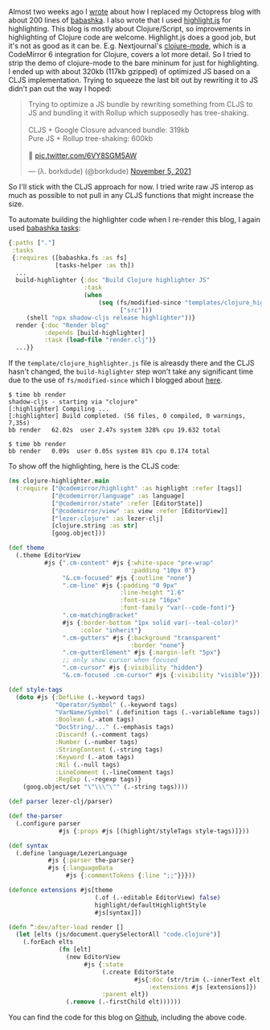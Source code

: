 Almost two weeks ago I [wrote](migrating-octopress-to-babashka.html) about how I
replaced my Octopress blog with about 200 lines of
[babashka](https://github.com/babashka/babashka). I also wrote that I used
[highlight.js](https://highlightjs.org/) for highlighting. This blog is mostly
about Clojure/Script, so improvements in highlighting of Clojure code are
welcome. Highlight.js does a good job, but it's not as good as it can
be. E.g. Nextjournal's
[clojure-mode](https://nextjournal.github.io/clojure-mode/), which is a
CodeMirror 6 integration for Clojure, covers a lot more detail. So I tried to
strip the demo of clojure-mode to the bare mininum for just for highlighting. I
ended up with about 320kb (117kb gzipped) of optimized JS based on a CLJS
implementation. Trying to squeeze the last bit out by rewriting it to JS didn't
pan out the way I hoped:

<blockquote class="twitter-tweet"><p lang="en" dir="ltr">Trying to optimize a JS bundle by rewriting something from CLJS to JS and bundling it with Rollup which supposedly has tree-shaking.<br><br>CLJS + Google Closure advanced bundle: 319kb<br>Pure JS + Rollup tree-shaking: 600kb<br><br>🤔 <a href="https://t.co/6VY8SGM5AW">pic.twitter.com/6VY8SGM5AW</a></p>&mdash; (λ. borkdude) (@borkdude) <a href="https://twitter.com/borkdude/status/1456574352888115200?ref_src=twsrc%5Etfw">November 5, 2021</a></blockquote> <script async src="https://platform.twitter.com/widgets.js" charset="utf-8"></script>

So I'll stick with the CLJS approach for now. I tried write raw JS interop as
much as possible to not pull in any CLJS functions that might increase the size.

To automate building the highlighter code when I re-render this blog, I again
used [babashka tasks](https://book.babashka.org/#tasks):

``` clojure
{:paths ["."]
 :tasks
 {:requires ([babashka.fs :as fs]
             [tasks-helper :as th])
  ...
  build-highlighter {:doc "Build Clojure highlighter JS"
                     :task
                     (when
                         (seq (fs/modified-since "templates/clojure_highlighter.js"
                               ["src"]))
     (shell "npx shadow-cljs release highlighter"))}
  render {:doc "Render blog"
          :depends [build-highlighter]
          :task (load-file "render.clj")}
  ...}}
```

If the `template/clojure_highlighter.js` file is alreasdy there and the CLJS
hasn't changed, the `build-higlighter` step won't take any significant time due
to the use of `fs/modified-since` which I blogged about
[here](speeding-up-builds-fs-modified-since.html).

``` shell
$ time bb render
shadow-cljs - starting via "clojure"
[:highlighter] Compiling ...
[:highlighter] Build completed. (56 files, 0 compiled, 0 warnings, 7,35s)
bb render   62.02s  user 2.47s system 328% cpu 19.632 total

$ time bb render
bb render   0.09s  user 0.05s system 81% cpu 0.174 total
```

To show off the highlighting, here is the CLJS code:

``` clojure
(ns clojure-highlighter.main
  (:require ["@codemirror/highlight" :as highlight :refer [tags]]
            ["@codemirror/language" :as language]
            ["@codemirror/state" :refer [EditorState]]
            ["@codemirror/view" :as view :refer [EditorView]]
            ["lezer-clojure" :as lezer-clj]
            [clojure.string :as str]
            [goog.object]))

(def theme
  (.theme EditorView
          #js {".cm-content" #js {:white-space "pre-wrap"
                                  :padding "10px 0"}
               "&.cm-focused" #js {:outline "none"}
               ".cm-line" #js {:padding "0 9px"
                               :line-height "1.6"
                               :font-size "16px"
                               :font-family "var(--code-font)"}
               ".cm-matchingBracket"
               #js {:border-bottom "1px solid var(--teal-color)"
                    :color "inherit"}
               ".cm-gutters" #js {:background "transparent"
                                  :border "none"}
               ".cm-gutterElement" #js {:margin-left "5px"}
               ;; only show cursor when focused
               ".cm-cursor" #js {:visibility "hidden"}
               "&.cm-focused .cm-cursor" #js {:visibility "visible"}}))

(def style-tags
  (doto #js {:DefLike (.-keyword tags)
             "Operator/Symbol" (.-keyword tags)
             "VarName/Symbol" (.definition tags (.-variableName tags))
             :Boolean (.-atom tags)
             "DocString/..." (.-emphasis tags)
             :Discard! (.-comment tags)
             :Number (.-number tags)
             :StringContent (.-string tags)
             :Keyword (.-atom tags)
             :Nil (.-null tags)
             :LineComment (.-lineComment tags)
             :RegExp (.-regexp tags)}
    (goog.object/set "\"\\\"\"" (.-string tags))))

(def parser lezer-clj/parser)

(def the-parser
  (.configure parser
              #js {:props #js [(highlight/styleTags style-tags)]}))

(def syntax
  (.define language/LezerLanguage
           #js {:parser the-parser}
           #js {:languageData
                #js {:commentTokens {:line ";;"}}}))

(defonce extensions #js[theme
                        (.of (.-editable EditorView) false)
                        highlight/defaultHighlightStyle
                        #js[syntax]])

(defn ^:dev/after-load render []
  (let [elts (js/document.querySelectorAll "code.clojure")]
    (.forEach elts
              (fn [elt]
                (new EditorView
                     #js {:state
                          (.create EditorState
                                   #js{:doc (str/trim (.-innerText elt))
                                       :extensions #js [extensions]})
                          :parent elt})
                (.remove (.-firstChild elt))))))
```

You can find the code for this blog on
[Github](https://github.com/borkdude/blog), including the above code.

